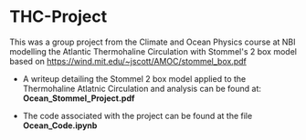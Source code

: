 # THC-Project

This was a group project from the Climate and Ocean Physics course at NBI modelling the Atlantic Thermohaline Circulation with Stommel's 2 box model based on https://wind.mit.edu/~jscott/AMOC/stommel_box.pdf

- A writeup detailing the Stommel 2 box model applied to the Thermohaline Atlatnic Circulation and analysis can be found at: **Ocean_Stommel_Project.pdf**

- The code associated with the project can be found at the file **Ocean_Code.ipynb**
